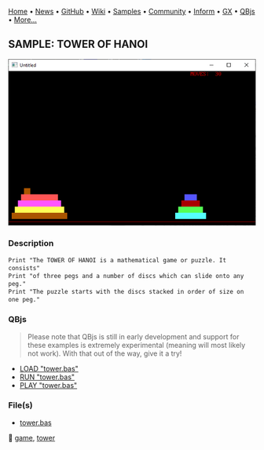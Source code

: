 [Home](https://qb64.com) • [News](../../news.md) • [GitHub](https://github.com/QB64Official/qb64) • [Wiki](https://github.com/QB64Official/qb64/wiki) • [Samples](../../samples.md) • [Community](../../community.md) • [Inform](../../inform.md) • [GX](../../gx.md) • [QBjs](../../qbjs.md) • [More...](../../more.md)

## SAMPLE: TOWER OF HANOI

![screenshot.png](img/screenshot.png)

### Description

```text
Print "The TOWER OF HANOI is a mathematical game or puzzle. It consists"
Print "of three pegs and a number of discs which can slide onto any peg."
Print "The puzzle starts with the discs stacked in order of size on one peg."
```

### QBjs

> Please note that QBjs is still in early development and support for these examples is extremely experimental (meaning will most likely not work). With that out of the way, give it a try!

* [LOAD "tower.bas"](https://v6p9d9t4.ssl.hwcdn.net/html/5963335/index.html?src=https://qb64.com/samples/tower-of-hanoi/src/tower.bas)
* [RUN "tower.bas"](https://v6p9d9t4.ssl.hwcdn.net/html/5963335/index.html?mode=auto&src=https://qb64.com/samples/tower-of-hanoi/src/tower.bas)
* [PLAY "tower.bas"](https://v6p9d9t4.ssl.hwcdn.net/html/5963335/index.html?mode=play&src=https://qb64.com/samples/tower-of-hanoi/src/tower.bas)

### File(s)

* [tower.bas](src/tower.bas)

🔗 [game](../game.md), [tower](../tower.md)
